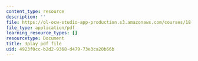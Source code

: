 ```yaml
---
content_type: resource
description: ''
file: https://ol-ocw-studio-app-production.s3.amazonaws.com/courses/18-03sc-differential-equations-fall-2011/4923f0ccb2d29368d47973e3ca20b66b_3ejfkMHr_DE.pdf
file_type: application/pdf
learning_resource_types: []
resourcetype: Document
title: 3play pdf file
uid: 4923f0cc-b2d2-9368-d479-73e3ca20b66b
---
```

